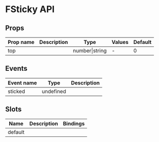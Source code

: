 # FSticky API

## Props

| Prop name | Description | Type           | Values | Default |
| --------- | ----------- | -------------- | ------ | ------- |
| top       |             | number\|string | -      | 0       |

## Events

| Event name | Type      | Description |
| ---------- | --------- | ----------- |
| sticked    | undefined |

## Slots

| Name    | Description | Bindings |
| ------- | ----------- | -------- |
| default |             |          |

